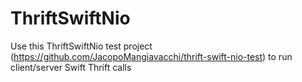 # ThriftSwiftNio

Use this ThriftSwiftNio test project (https://github.com/JacopoMangiavacchi/thrift-swift-nio-test) to run client/server Swift Thrift calls
